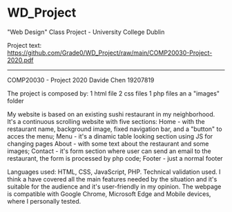 # WD_Project
"Web Design" Class Project - University College Dublin

Project text: https://github.com/Grade0/WD_Project/raw/main/COMP20030-Project-2020.pdf

<hr>
COMP20030 - Project 2020
Davide Chen 19207819

The project is composed by:
1 html file
2 css files
1 php files
an a "images" folder

My website is based on an existing sushi restaurant in my neighborhood. It's a continuous scrolling website with five sections:
Home - with the restaurant name, background image, fixed navigation bar, and a "button" to acces the menu;
Menu - it's a dinamic table looking section using JS for changing pages
About - with some text about the restaurant and some images;
Contact - it's form section where user can send an email to the restaurant, the form is processed by php code;
Footer - just a normal footer

Languages used: HTML, CSS, JavaScript, PHP.
Technical validation used.
I think a have covered all the main features needed by the situation and it's suitable for the audience and it's user-friendly in my opinion.
The webpage is compatible with Google Chrome, Microsoft Edge and Mobile devices, where I personally tested.
